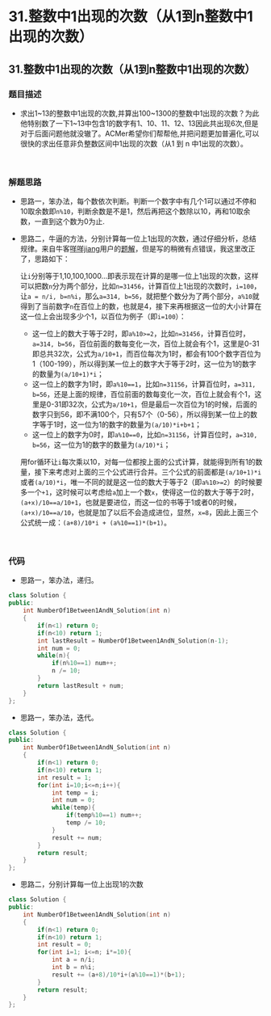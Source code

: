 # 31.整数中1出现的次数（从1到n整数中1出现的次数）


## 31.整数中1出现的次数（从1到n整数中1出现的次数）

### 题目描述  

- 求出1\~13的整数中1出现的次数,并算出100\~1300的整数中1出现的次数？为此他特别数了一下1\~13中包含1的数字有1、10、11、12、13因此共出现6次,但是对于后面问题他就没辙了。ACMer希望你们帮帮他,并把问题更加普遍化,可以很快的求出任意非负整数区间中1出现的次数（从1 到 n 中1出现的次数）。

&nbsp;

### 解题思路  

- 思路一，笨办法，每个数依次判断。判断一个数字中有几个1可以通过不停和10取余数即`n%10`，判断余数是不是1，然后再把这个数除以10，再和10取余数，一直到这个数为0为止.

- 思路二，牛逼的方法，分别计算每一位上1出现的次数，通过仔细分析，总结规律。来自牛客[咩咩jiang](https://www.nowcoder.com/profile/192084)用户的[题解](https://www.nowcoder.com/profile/3371548/codeBookDetail?submissionId=16319486)，但是写的稍微有点错误，我这里改正了，思路如下：   

  让`i`分别等于1,10,100,1000...即表示现在计算的是哪一位上1出现的次数，这样可以把数`n`分为两个部分，比如`n=31456`，计算百位上1出现的次数时，`i=100`，让`a = n/i, b=n%i`，那么`a=314, b=56`，就把整个数分为了两个部分，`a%10`就得到了当前数字`n`在百位上的数，也就是4，接下来再根据这一位的大小计算在这一位上会出现多少个1，以百位为例子（即`i=100`）：   

  - 这一位上的数大于等于2时，即`a%10>=2`，比如`n=31456`，计算百位时，`a=314, b=56`，百位前面的数每变化一次，百位上就会有个1，这里是0-31即总共32次，公式为`a/10+1`，而百位每次为1时，都会有100个数字百位为1（100-199），所以得到某一位上的数字大于等于2时，这一位为1的数字的数量为`(a/10+1)*i`；
  - 这一位上的数字为1时，即`a%10==1`，比如`n=31156`，计算百位时，`a=311, b=56`，还是上面的规律，百位前面的数每变化一次，百位上就会有个1，这里是0-31即32次，公式为`a/10+1`，但是最后一次百位为1的时候，后面的数字只到56，即不满100个，只有57个（0-56），所以得到某一位上的数字等于1时，这一位为1的数字的数量为`(a/10)*i+b+1`；
  - 这一位上的数字为0时，即`a%10==0`，比如`n=31156`，计算百位时，`a=310, b=56`，这一位为1的数字的数量为`(a/10)*i`；

  用for循环让`i`每次乘以10，对每一位都按上面的公式计算，就能得到所有1的数量，接下来考虑对上面的三个公式进行合并。三个公式的前面都是`(a/10+1)*i`或者`(a/10)*i`，唯一不同的就是这一位的数大于等于2（即`a%10>=2`）的时候要多一个`+1`，这时候可以考虑给`a`加上一个数`x`，使得这一位的数大于等于2时，`(a+x)/10==a/10+1`，也就是要进位，而这一位的书等于1或者0的时候，`(a+x)/10==a/10`，也就是加了以后不会造成进位，显然，`x=8`，因此上面三个公式统一成：`(a+8)/10*i + (a%10==1)*(b+1)`。


&nbsp;

### 代码 

- 思路一，笨办法，递归。

```c++
class Solution {
public:
    int NumberOf1Between1AndN_Solution(int n)
    {    
        if(n<1) return 0;
        if(n<10) return 1;
        int lastResult = NumberOf1Between1AndN_Solution(n-1);
        int num = 0;
        while(n){
            if(n%10==1) num++;
            n /= 10;
        }
        return lastResult + num;
    }
};
```

- 思路一，笨办法，迭代。

```c++
class Solution {
public:
    int NumberOf1Between1AndN_Solution(int n)
    {    
        if(n<1) return 0;
        if(n<10) return 1;
        int result = 1;
        for(int i=10;i<=n;i++){
            int temp = i;
            int num = 0;
            while(temp){
                if(temp%10==1) num++;
                temp /= 10;
            }
            result += num;
        }
        return result;
    }
};
```

- 思路二，分别计算每一位上出现1的次数

```c++
class Solution {
public:
    int NumberOf1Between1AndN_Solution(int n)
    {    
        if(n<1) return 0;
        if(n<10) return 1;
        int result = 0;
        for(int i=1; i<=n; i*=10){
            int a = n/i;
            int b = n%i;
            result += (a+8)/10*i+(a%10==1)*(b+1);
        }
        return result;
    }
};
```





